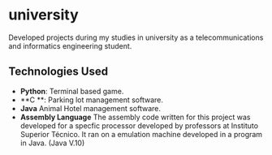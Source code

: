 # university
Developed projects during my studies in university as a telecommunications and informatics engineering student.

## Technologies Used
- **Python**: Terminal based game.
- **C **: Parking lot management software.
- **Java** Animal Hotel management software.
- **Assembly Language** The assembly code written for this project was developed for a specfic processor developed by professors at Instituto Superior Técnico. It ran on a emulation machine developed in a program in Java. (Java V.10) 
